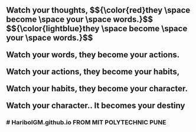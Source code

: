 

<h2>Watch your thoughts,
  $${\color{red}they \space become \space your \space words.}$$
$${\color{lightblue}they \space become \space your \space words.}$$

Watch your words,
they become your actions.

Watch your actions, 
they become your habits,

Watch your habits, 
they become your character.

Watch your character..
It becomes your destiny</h2>


<h3># HaribolGM.github.io
FROM MIT POLYTECHNIC PUNE
</h3>
